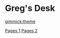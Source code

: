 <!--
  -- Name of your wiki
  --
  -- Do NOT remove the leading `#` character.
  --
  -- For example:
  --
  --    # Greg's Desk
  -->

# Greg's Desk

<!--
  -- Default theme
  --
  -- See: http://dynalon.github.io/mdwiki/#!customizing.md#Theme_chooser
  --
  -- For example:
  --
  --     [gimmick:theme](slate)
  --
  -- Note that non-default themes will require Web access; or else you'll have to instead load the CSS file yourself as part of the index.html.
  -->

[gimmick:theme](slate)

<!--
  -- Navigation
  --
  -- See: http://dynalon.github.io/mdwiki/#!quickstart.md#Adding_a_navigation
-->

[Pages 1](pages/page1.md)
[Pages 2](pages/page2.md)
